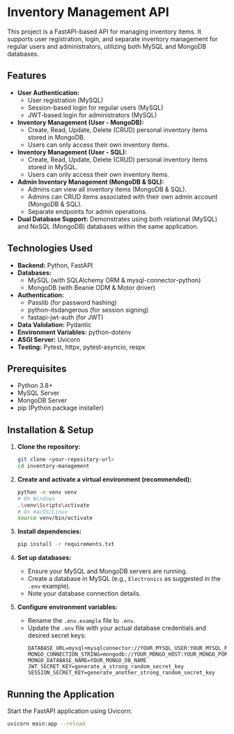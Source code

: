 # Inventory Management API

This project is a FastAPI-based API for managing inventory items. It supports user registration, login, and separate inventory management for regular users and administrators, utilizing both MySQL and MongoDB databases.

## Features

*   **User Authentication:**
    *   User registration (MySQL)
    *   Session-based login for regular users (MySQL)
    *   JWT-based login for administrators (MySQL)
*   **Inventory Management (User - MongoDB):**
    *   Create, Read, Update, Delete (CRUD) personal inventory items stored in MongoDB.
    *   Users can only access their own inventory items.
*   **Inventory Management (User - SQL):**
    *   Create, Read, Update, Delete (CRUD) personal inventory items stored in MySQL.
    *   Users can only access their own inventory items.
*   **Admin Inventory Management (MongoDB & SQL):**
    *   Admins can view all inventory items (MongoDB & SQL).
    *   Admins can CRUD items associated with their own admin account (MongoDB & SQL).
    *   Separate endpoints for admin operations.
*   **Dual Database Support:** Demonstrates using both relational (MySQL) and NoSQL (MongoDB) databases within the same application.

## Technologies Used

*   **Backend:** Python, FastAPI
*   **Databases:**
    *   MySQL (with SQLAlchemy ORM & mysql-connector-python)
    *   MongoDB (with Beanie ODM & Motor driver)
*   **Authentication:**
    *   Passlib (for password hashing)
    *   python-itsdangerous (for session signing)
    *   fastapi-jwt-auth (for JWT)
*   **Data Validation:** Pydantic
*   **Environment Variables:** python-dotenv
*   **ASGI Server:** Uvicorn
*   **Testing:** Pytest, httpx, pytest-asyncio, respx

## Prerequisites

*   Python 3.8+
*   MySQL Server
*   MongoDB Server
*   pip (Python package installer)

## Installation & Setup

1.  **Clone the repository:**
    ```bash
    git clone <your-repository-url>
    cd inventory-management
    ```

2.  **Create and activate a virtual environment (recommended):**
    ```bash
    python -m venv venv
    # On Windows
    .\venv\Scripts\activate
    # On macOS/Linux
    source venv/bin/activate
    ```

3.  **Install dependencies:**
    ```bash
    pip install -r requirements.txt
    ```

4.  **Set up databases:**
    *   Ensure your MySQL and MongoDB servers are running.
    *   Create a database in MySQL (e.g., `Electronics` as suggested in the `.env` example).
    *   Note your database connection details.

5.  **Configure environment variables:**
    *   Rename the `.env.example` file to `.env`.
    *   Update the `.env` file with your actual database credentials and desired secret keys:
        ```dotenv
        DATABASE_URL=mysql+mysqlconnector://YOUR_MYSQL_USER:YOUR_MYSQL_PASSWORD@YOUR_MYSQL_HOST:YOUR_MYSQL_PORT/YOUR_MYSQL_DB_NAME
        MONGO_CONNECTION_STRING=mongodb://YOUR_MONGO_HOST:YOUR_MONGO_PORT
        MONGO_DATABASE_NAME=YOUR_MONGO_DB_NAME
        JWT_SECRET_KEY=generate_a_strong_random_secret_key
        SESSION_SECRET_KEY=generate_another_strong_random_secret_key
        ```

## Running the Application

Start the FastAPI application using Uvicorn:

```bash
uvicorn main:app --reload
